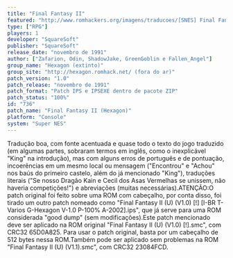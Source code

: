 ```yaml
---
title: "Final Fantasy II"
featured: "http://www.romhackers.org/imagens/traducoes/[SNES] Final Fantasy II - Hexagon - 1.png"
type: ["RPG"]
players: 1
developer: "SquareSoft"
publisher: "SquareSoft"
release_date: "novembro de 1991"
author: ["Zafarion, Odin, ShadowJake, GreenGoblin e Fallen_Angel"]
group_name: "Hexagon (extinto)"
group_site: "http://hexagon.romhack.net/ (fora do ar)"
patch_version: "1.0"
patch_release: "novembro de 1991"
patch_format: "Patch IPS e IPSEXE dentro de pacote ZIP"
patch_status: "100%"
id: "736"
patch_name: "Final Fantasy II (Hexagon)"
platform: "Console"
system: "Super NES"
---
```


Tradução boa, com fonte acentuada e quase todo o texto do jogo traduzido (em algumas partes, sobraram termos em inglês, como o inexplicável "King" na introdução), mas com alguns erros de português e de pontuação, incoerências em um mesmo local ou mensagem ("Encontrou" e "Achou" nos baús do primeiro castelo, além do já mencionado "King"), traduções literais ("Se nosso Dragão Kain e Cecil dos Asas Vermelhas se unissem, não haveria competições!") e abreviações (muitas necessárias).ATENÇÃO:O patch original foi feito sobre uma ROM com cabeçalho, por conta disso, foi tirado um outro patch nomeado como "Final Fantasy II (U) (V1.0) [!] [I-BR T-Varios G-Hexagon V-1.0 P-100% A-2002].ips", que já serve para uma ROM considerada "good dump" (sem modificações).Este patch mencionado deve ser aplicado na ROM original "Final Fantasy II (U) (V1.0) [!].smc", com CRC32 65D0A825. Para usar o patch original, basta por um cabeçalho de 512 bytes nessa ROM.Também pode ser aplicado sem problemas na ROM "Final Fantasy II (U) (V1.1).smc", com CRC32 23084FCD.